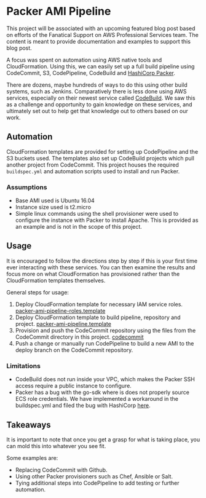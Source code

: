 # Packer AMI Pipeline
This project will be associated with an upcoming featured blog post based on
efforts of the Fanatical Support on AWS Professional Services team. The content
is meant to provide documentation and examples to support this blog post.

A focus was spent on automation using AWS native tools and CloudFormation. Using this, we can
easily set up a full build pipeline using CodeCommit, S3, CodePipeline, CodeBuild
and [HashiCorp Packer](https://www.packer.io/).

There are dozens, maybe hundreds of ways to do this using other build systems,
such as Jenkins. Comparatively there is less done using AWS services, especially
on their newest service called [CodeBuild](https://aws.amazon.com/documentation/codebuild/).
We saw this as a challenge and opportunity to gain knowledge on these services,
and ultimately set out to help get that knowledge out to others based on our work.

## Automation
CloudFormation templates are provided for setting up CodePipeline and the S3
buckets used. The templates also set up CodeBuild projects which pull another
project from CodeCommit. This project houses the required `buildspec.yml` and
automation scripts used to install and run Packer.

### Assumptions
- Base AMI used is Ubuntu 16.04
- Instance size used is t2.micro
- Simple linux commands using the shell provisioner were used to configure the
instance with Packer to install Apache. This is provided as an example and is
not in the scope of this project.

## Usage
It is encouraged to follow the directions step by step if this is your first time
ever interacting with these services. You can then examine the results and focus
more on what CloudFormation has provisioned rather than the CloudFormation
templates themselves.

General steps for usage:

1. Deploy CloudFormation template for necessary IAM service roles. [packer-ami-pipeline-roles.template](packer-ami-pipeline-roles.template)
2. Deploy CloudFormation template to build pipeline, repository and project. [packer-ami-pipeline.template](packer-ami-pipeline.template)
3. Provision and push the CodeCommit repository using the files from the
 CodeCommit directory in this project. [codecommit](codecommit)
4. Push a change or manually run CodePipeline to build a new AMI to the deploy
branch on the CodeCommit repository.

### Limitations
- CodeBuild does not run inside your VPC, which makes the Packer SSH access
require a public instance to configure.
- Packer has a bug with the go-sdk where is does not properly source ECS role
credentials. We have implemented a workaround in the buildspec.yml and filed
the bug with HashiCorp [here](https://github.com/hashicorp/packer/issues/4279).

## Takeaways
It is important to note that once you get a grasp for what
is taking place, you can mold this into whatever you see fit.

Some examples are:
- Replacing CodeCommit with Github.
- Using other Packer provisioners such as Chef, Ansible or Salt.
- Tying additional steps into CodePipeline to add testing or further automation.

